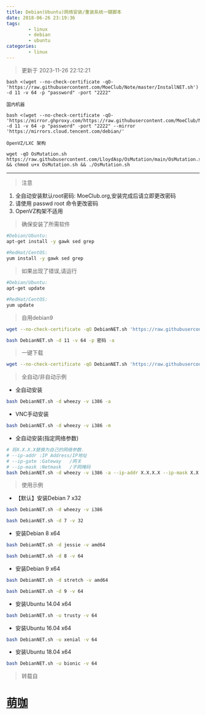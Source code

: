 ```yaml
---
title: Debian(Ubuntu)网络安装/重装系统一键脚本
date: 2018-06-26 23:19:36
tags: 
        - linux
        - debian
        - ubuntu
categories: 
        - linux
---
```


> 更新于 2023-11-26 22:12:21

```
bash <(wget --no-check-certificate -qO- 'https://raw.githubusercontent.com/MoeClub/Note/master/InstallNET.sh') -d 11 -v 64 -p "password" -port "2222"
```

`国内机器`

```
bash <(wget --no-check-certificate -qO- 'https://mirror.ghproxy.com/https://raw.githubusercontent.com/MoeClub/Note/master/InstallNET.sh') -d 11 -v 64 -p "password" -port "2222" --mirror 'https://mirrors.cloud.tencent.com/debian/'
```

`OpenVZ/LXC 架构`

```
wget -qO OsMutation.sh https://raw.githubusercontent.com/LloydAsp/OsMutation/main/OsMutation.sh && chmod u+x OsMutation.sh && ./OsMutation.sh
```
---

> 注意

1. 全自动安装默认root密码: MoeClub.org,安装完成后请立即更改密码
2. 请使用 passwd root 命令更改密码
3. OpenVZ构架不适用

> 确保安装了所需软件

``` bash
#Debian/Ubuntu:
apt-get install -y gawk sed grep
 
#RedHat/CentOS:
yum install -y gawk sed grep
```

> 如果出现了错误,请运行

``` bash
#Debian/Ubuntu:
apt-get update

#RedHat/CentOS:
yum update
```

> 自用debian9
``` bash
wget --no-check-certificate -qO DebianNET.sh 'https://raw.githubusercontent.com/bakasine/Scripts/main/DebianNET.sh' && chmod a+x DebianNET.sh

bash DebianNET.sh -d 11 -v 64 -p 密码 -a
```

> 一键下载

``` bash
wget --no-check-certificate -qO DebianNET.sh 'https://raw.githubusercontent.com/bakasine/Scripts/main/DebianNET.sh' && chmod a+x DebianNET.sh
```

> 全自动/非自动示例

* 全自动安装

``` bash
bash DebianNET.sh -d wheezy -v i386 -a
```

* VNC手动安装

``` bash
bash DebianNET.sh -d wheezy -v i386 -m
```

* 全自动安装(指定网络参数)

``` bash
# 将X.X.X.X替换为自己的网络参数.
# --ip-addr :IP Address/IP地址
# --ip-gate :Gateway   /网关
# --ip-mask :Netmask   /子网掩码
bash DebianNET.sh -d wheezy -v i386 -a --ip-addr X.X.X.X --ip-mask X.X.X.X --ip-gate X.X.X.X
```

> 使用示例

* 【默认】安装Debian 7 x32

``` bash
bash DebianNET.sh -d wheezy -v i386
```

``` bash
bash DebianNET.sh -d 7 -v 32
```

* 安装Debian 8 x64

``` bash
bash DebianNET.sh -d jessie -v amd64
```

``` bash
bash DebianNET.sh -d 8 -v 64
```

* 安装Debian 9 x64

``` bash
bash DebianNET.sh -d stretch -v amd64
```

``` bash
bash DebianNET.sh -d 9 -v 64
```

* 安装Ubuntu 14.04 x64

``` bash
bash DebianNET.sh -u trusty -v 64
```

* 安装Ubuntu 16.04 x64

``` bash
bash DebianNET.sh -u xenial -v 64
```

* 安装Ubuntu 18.04 x64

``` bash
bash DebianNET.sh -u bionic -v 64
```

> 转载自

# [萌咖](https://github.com/MoeClub/Note)